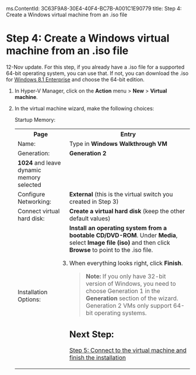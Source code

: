 ms.ContentId: 3C63F9A8-30E4-40F4-BC7B-A001C1E90779
title: Step 4: Create a Windows virtual machine from an .iso file

# Step 4: Create a Windows virtual machine from an .iso file 

12-Nov update. For this step, if you already have a .iso file for a supported 64-bit operating system, you can use that. If not, you can download the .iso for [Windows 8.1 Enterprise](http://www.microsoft.com/en-us/evalcenter/evaluate-windows-8-1-enterprise) and choose the 64-bit edition. 

1. In Hyper-V Manager, click on the **Action** menu > **New** > **Virtual machine**. 
2. In the virtual machine wizard, make the following choices:

    <table>
    <tr><th>Page</th><th>Entry</th>
    <tr><td>Name:</td><td>Type in <b>Windows Walkthrough VM</b></td></tr>
    <tr><td>Generation:</td><td><b>Generation 2</b></td></tr>
    Startup Memory:</td><td><b>1024</b> and leave dynamic memory selected</td></tr>
	<tr><td>Configure Networking:</td><td><b>External</b> (this is the virtual switch you created in Step 3)</td></tr>
    <td>Connect virtual hard disk:</td><td><b>Create a virtual hard disk</b> (keep the other default values) </td></tr>
    <tr><td>Installation Options:</td><td><b>Install an operating system from a bootable CD/DVD-ROM</b>. Under <b>Media</b>, select <b>Image file (iso)</b> and then click <b>Browse</b> to point to the .iso file.

  
3. When everything looks right, click **Finish**. 

> **Note:** If you only have 32-bit version of Windows, you need to choose Generation 1 in the **Generation** section of the wizard. Generation 2 VMs only support 64-bit operating systems.

## Next Step: 
[Step 5: Connect to the virtual machine and finish the installation](walkthrough_vmconnect.md)

